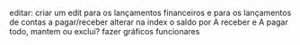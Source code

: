 editar:
    criar um edit para os lançamentos financeiros e para os lançamentos de contas a pagar/receber
    alterar na index o saldo por A receber e A pagar
    todo, mantem ou exclui?
    fazer gráficos funcionares